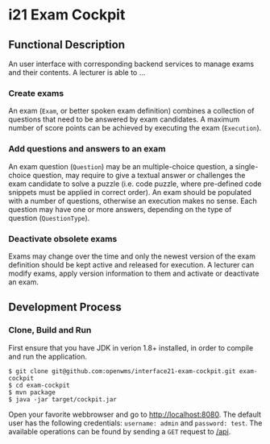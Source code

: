 # i21 Exam Cockpit

## Functional Description
An user interface with corresponding backend services to manage exams and their contents. A lecturer is able to ...

### Create exams
An exam (`Exam`, or better spoken exam definition) combines a collection of questions that need to be answered by exam candidates. A maximum number of score points can be achieved by
executing the exam (`Execution`).

### Add questions and answers to an exam
An exam question (`Question`) may be an multiple-choice question, a single-choice question, may require to give a textual answer or challenges the
exam candidate to solve a puzzle (i.e. code puzzle, where pre-defined code snippets must be applied in correct order). An exam should be
populated with a number of questions, otherwise an execution makes no sense. Each question may have one or more answers, depending on the
type of question (`QuestionType`).

### Deactivate obsolete exams
Exams may change over the time and only the newest version of the exam definition should be kept active and released for execution. A lecturer
can modify exams, apply version information to them and activate or deactivate an exam.

## Development Process

### Clone, Build and Run

First ensure that you have JDK in verion 1.8+ installed, in order to compile and run the application.

```
$ git clone git@github.com:openwms/interface21-exam-cockpit.git exam-cockpit
$ cd exam-cockpit
$ mvn package
$ java -jar target/cockpit.jar
```

Open your favorite webbrowser and go to [http://localhost:8080](http://localhost:8080). The default user has the following credentials: `username: admin` and `password: test`. The available operations can be found by sending a `GET` request to [/api](http://localhost:8080/api).
